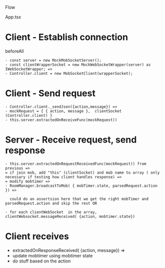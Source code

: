Flow

App.tsx


# Client - Establish connection
beforeAll

``` 
- const server = new MockMobSocketServer();
- const clientWrapperSocket = new MockWebSocketWrapper(server) as IWebSocketWrapper; =>
- Controller.client = new MobSocketClient(wrapperSocket);
```

# Client - Send request
```
- Controller.client._sendJson({action,message}) => 
- mockRequest = { { action, message },  clientSocket (Controller.client) }
- this.server.extractedOnReceiveFunc(mockRequest))
```

# Server - Receive request, send response
```
- this.server.extractedOnRequestReceivedFunc(mockRequest)) from previous => 
= if join mob, add "this" (clientSocket) and mob name to array ( only necessary if testing how client handles response) =>
= modify mobtimer =>
- RoomManager.broadcastToMob( { mobTimer.state, parsedRequest.action }) => 

  could do an assertsion here that we get the right mobTimer and parsedRequest.action and skip the rest OR

- for each clientWebSocket  in the array, clientWebsocket.messageReceived( {action, mobtimer.state}) 
```

# Client receives
- extractedOnResponseReceived( {action, message}) =>
- update mobtimer using mobtimer state
- do stuff based on the action
